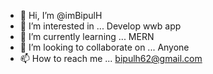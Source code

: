 - 👋 Hi, I’m @imBipulH
- 👀 I’m interested in ... Develop wwb app
- 🌱 I’m currently learning ... MERN
- 💞️ I’m looking to collaborate on ... Anyone
- 📫 How to reach me ... bipulh62@gmail.com

<!---
imBipulH/imBipulH is a ✨ special ✨ repository because its `README.md` (this file) appears on your GitHub profile.
You can click the Preview link to take a look at your changes.
--->
